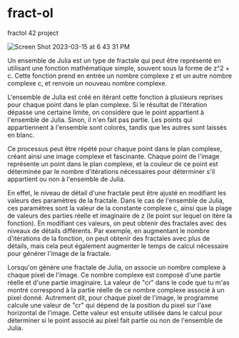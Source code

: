 # fract-ol
fractol 42 project

![Screen Shot 2023-03-15 at 6 43 31 PM](https://user-images.githubusercontent.com/97636902/225397128-a8d1ec70-5116-49ea-9d90-af63eff4ebdf.png)



Un ensemble de Julia est un type de fractale qui peut être représenté en utilisant une fonction mathématique simple, souvent sous la forme de z^2 + c. Cette fonction prend en entrée un nombre complexe z et un autre nombre complexe c, et renvoie un nouveau nombre complexe.

L'ensemble de Julia est créé en itérant cette fonction à plusieurs reprises pour chaque point dans le plan complexe. Si le résultat de l'itération dépasse une certaine limite, on considère que le point appartient à l'ensemble de Julia. Sinon, il n'en fait pas partie. Les points qui appartiennent à l'ensemble sont colorés, tandis que les autres sont laissés en blanc.

Ce processus peut être répété pour chaque point dans le plan complexe, créant ainsi une image complexe et fascinante. Chaque point de l'image représente un point dans le plan complexe, et la couleur de ce point est déterminée par le nombre d'itérations nécessaires pour déterminer s'il appartient ou non à l'ensemble de Julia.

En effet, le niveau de détail d'une fractale peut être ajusté en modifiant les valeurs des paramètres de la fractale. Dans le cas de l'ensemble de Julia, ces paramètres sont la valeur de la constante complexe c, ainsi que la plage de valeurs des parties réelle et imaginaire de z (le point sur lequel on itère la fonction). En modifiant ces valeurs, on peut obtenir des fractales avec des niveaux de détails différents. Par exemple, en augmentant le nombre d'itérations de la fonction, on peut obtenir des fractales avec plus de détails, mais cela peut également augmenter le temps de calcul nécessaire pour générer l'image de la fractale.

Lorsqu'on génère une fractale de Julia, on associe un nombre complexe à chaque pixel de l'image. Ce nombre complexe est composé d'une partie réelle et d'une partie imaginaire. La valeur de "cr" dans le code que tu m'as montré correspond à la partie réelle de ce nombre complexe associé à un pixel donné. Autrement dit, pour chaque pixel de l'image, le programme calcule une valeur de "cr" qui dépend de la position du pixel sur l'axe horizontal de l'image. Cette valeur est ensuite utilisée dans le calcul pour déterminer si le point associé au pixel fait partie ou non de l'ensemble de Julia.
